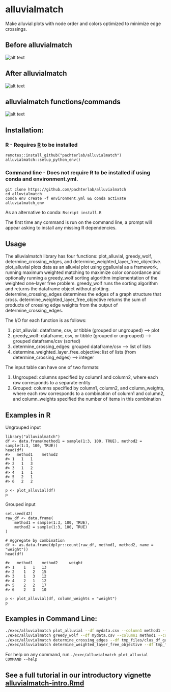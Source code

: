 # alluvialmatch
Make alluvial plots with node order and colors optimized to minimize edge crossings.

## Before alluvialmatch
![alt text](https://github.com/pachterlab/alluvialmatch/blob/main/figures/alluvialmatch_unsorted.png)

## After alluvialmatch
![alt text](https://github.com/pachterlab/alluvialmatch/blob/main/figures/alluvialmatch_WBLF.png)

## alluvialmatch functions/commands
![alt text](https://github.com/pachterlab/alluvialmatch/blob/main/figures/schematic.png)


## Installation:
### R - Requires [R](https://www.r-project.org/) to be installed
```
remotes::install_github("pachterlab/alluvialmatch")
alluvialmatch::setup_python_env()
```

### Command line - Does not require R to be installed if using conda and environment.yml.
```
git clone https://github.com/pachterlab/alluvialmatch
cd alluvialmatch
conda env create -f environment.yml && conda activate alluvialmatch_env
```
As an alternative to conda: `Rscript install.R`

The first time any command is run on the command line, a prompt will appear asking to install any missing R dependencies.


## Usage
The alluvialmatch library has four functions: plot_alluvial, greedy_wolf, determine_crossing_edges, and determine_weighted_layer_free_objective. plot_alluvial plots data as an alluvial plot using ggalluvial as a framework, running maximum weighted matching to maximize color concordance and optionally running a greedy_wolf sorting algorithm implementation of the weighted one-layer free problem. greedy_wolf runs the sorting algorithm and returns the dataframe object without plotting. determine_crossing_edges determines the edges of a graph structure that cross. determine_weighted_layer_free_objective returns the sum of products of crossing edge weights from the output of determine_crossing_edges.

The I/O for each function is as follows:

1. plot_alluvial: dataframe, csv, or tibble (grouped or ungrouped) --> plot
1. greedy_wolf: dataframe, csv, or tibble (grouped or ungrouped) --> grouped dataframe/csv (sorted)
1. determine_crossing_edges: grouped dataframe/csv --> list of lists
1. determine_weighted_layer_free_objective: list of lists (from determine_crossing_edges) --> integer

The input table can have one of two formats: 
1) Ungrouped: columns specified by column1 and column2, where each row corresponds to a separate entity
2) Grouped: columns specified by column1, column2, and column_weights, where each row corresponds to a combination of column1 and column2, and column_weights specified the number of items in this combination

## Examples in R
Ungrouped input
```
library("alluvialmatch")
df <- data.frame(method1 = sample(1:3, 100, TRUE), method2 = sample(1:3, 100, TRUE))
head(df)
#>   method1    method2
#> 1   1   1
#> 2   1   3
#> 3   1   2
#> 4   1   1
#> 5   2   1
#> 6   2   2

p <- plot_alluvial(df)
p
```

Grouped input
```
set.seed(42)
raw_df <- data.frame(
    method1 = sample(1:3, 100, TRUE),
    method2 = sample(1:3, 100, TRUE)
)

# Aggregate by combination
df <- as.data.frame(dplyr::count(raw_df, method1, method2, name = "weight"))
head(df)

#>   method1    method2     weight
#> 1	1	1	13	
#> 2	1	2	15	
#> 3	1	3	12	
#> 4	2	1	12	
#> 5	2	2	17	
#> 6	2	3	10	

p <- plot_alluvial(df, column_weights = "weight")
p
```



## Examples in Command Line:
```bash
./exec/alluvialmatch plot_alluvial --df mydata.csv --column1 method1 --column2 method2
./exec/alluvialmatch greedy_wolf --df mydata.csv --column1 method1 --column2 method2
./exec/alluvialmatch determine_crossing_edges --df tmp_files/clus_df_gather_new2.csv --column1 tissue --column2 leiden --output_df_path tmp_files/crossing.csv
./exec/alluvialmatch determine_weighted_layer_free_objective --df tmp_files/crossing.csv
```


For help on any command, run 
`./exec/alluvialmatch plot_alluvial COMMAND --help`

## See a full tutorial in our introductory vignette [alluvialmatch-intro.Rmd](vignettes/alluvialmatch-intro.Rmd)
